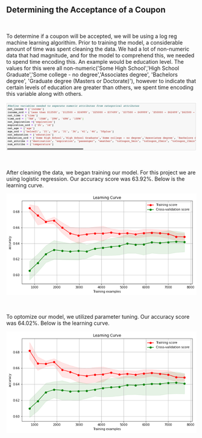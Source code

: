 <h2> Determining the Acceptance of a Coupon </h2>
<br>
<p> To determine if a coupon will be accepted, we will be using a log reg machine learning algorithim. Prior to training the model, a considerable amount of time was spent cleaning the data. We had a lot of non-numeric data that had magnitude, and for the model to comprehend this, we needed to spend time encoding this. An example would be education level. The values for this were all non-numeric('Some High School','High School Graduate','Some college - no degree','Associates degree', 'Bachelors degree', 'Graduate degree (Masters or Doctorate)'), however to indicate that certain levels of education are greater than others, we spent time encoding this variable along with others. </p>
<p><img alt="Image" title="icon" src="https://github.com/AbhikMahakul/Coupon-Acceptance-/blob/main/Images/Variable%20Classification.png" /></p>
<br>
<p> After cleaning the data, we began training our model. For this project we are using logistic regression. Our accuracy score was 63.92%. Below is the learning curve. </p>
<p><img alt="Image" title="icon" src="https://github.com/AbhikMahakul/Coupon-Acceptance-/blob/main/Images/logreglearningcurve.png" /></p>
<br>
<p> To optomize our model, we utilized parameter tuning. Our accuracy score was 64.02%. Below is the learning curve.</p>
<p><img alt="Image" title="icon" src="https://github.com/AbhikMahakul/Coupon-Acceptance-/blob/main/Images/logregtunedlearningcurve.png" /></p>
